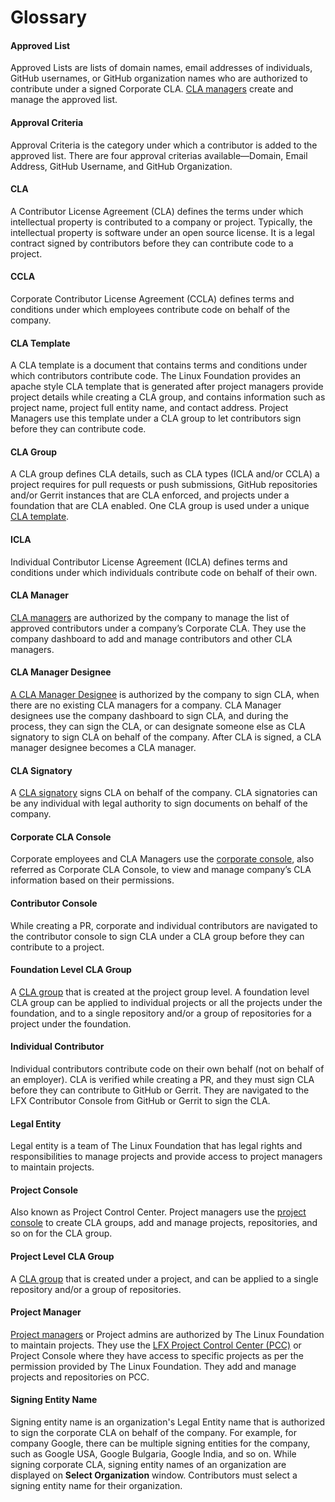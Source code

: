 # Glossary

#### Approved List

Approved Lists are lists of domain names, email addresses of individuals, GitHub usernames, or GitHub organization names who are authorized to contribute under a signed Corporate CLA. [CLA managers](glossary.md#cla-manager) create and manage the approved list.

#### Approval Criteria

Approval Criteria is the category under which a contributor is added to the approved list. There are four approval criterias available—Domain, Email Address, GitHub Username, and GitHub Organization.

#### **CLA**

A Contributor License Agreement \(CLA\) defines the terms under which intellectual property is contributed to a company or project. Typically, the intellectual property is software under an open source license. It is a legal contract signed by contributors before they can contribute code to a project.

#### **CCLA**

Corporate Contributor License Agreement \(CCLA\) defines terms and conditions under which employees contribute code on behalf of the company.

#### **CLA Template**

A CLA template is a document that contains terms and conditions under which contributors contribute code. The Linux Foundation provides an apache style CLA template that is generated after project managers provide project details while creating a CLA group, and contains information such as project name, project full entity name, and contact address. Project Managers use this template under a CLA group to let contributors sign before they can contribute code.

#### **CLA Group**

A CLA group defines CLA details, such as CLA types \(ICLA and/or CCLA\) a project requires for pull requests or push submissions, GitHub repositories and/or Gerrit instances that are CLA enforced, and projects under a foundation that are CLA enabled. One CLA group is used under a unique [CLA template](glossary.md#cla-template).

#### **ICLA**

Individual Contributor License Agreement \(ICLA\) defines terms and conditions under which individuals contribute code on behalf of their own.

#### **CLA Manager**

[CLA managers](corporate-cla-managers/) are authorized by the company to manage the list of approved contributors under a company’s Corporate CLA. They use the company dashboard to add and manage contributors and other CLA managers.

#### **CLA Manager Designee** 

[A CLA Manager Designee](corporate-cla-manager-designee-or-initial-cla-manager/) is authorized by the company to sign CLA, when there are no existing CLA managers for a company. CLA Manager designees use the company dashboard to sign CLA, and during the process, they can sign the CLA, or can designate someone else as CLA signatory to sign CLA on behalf of the company. After CLA is signed, a CLA manager designee becomes a CLA manager.

#### **CLA Signatory**

A [CLA signatory](corporate-cla-signatories/) signs CLA on behalf of the company. CLA signatories can be any individual with  legal authority to sign documents on behalf of the company.

#### **Corporate CLA Console**

Corporate employees and CLA Managers use the [corporate console](https://member.lfx.linuxfoundation.org/), also referred as Corporate CLA Console, to view and manage company’s CLA information based on their permissions.

#### **Contributor Console**

While creating a PR, corporate and individual contributors are navigated to the contributor console to sign CLA under a CLA group before they can contribute to a project.

#### **Foundation Level CLA Group**

A [CLA group](glossary.md#cla-group) that is created at the project group level. A foundation level CLA group can be applied to individual projects or all the projects under the foundation, and to a single repository and/or a group of repositories for a project under the foundation.

#### **Individual Contributor**

Individual contributors contribute code on their own behalf \(not on behalf of an employer\). CLA is verified while creating a PR, and they must sign CLA before they can contribute to GitHub or Gerrit. They are navigated to the LFX Contributor Console from GitHub or Gerrit to sign the CLA.

#### **Legal Entity**

Legal entity is a team of The Linux Foundation that has legal rights and responsibilities to manage projects and provide access to project managers to maintain projects.

#### **Project Console**

Also known as Project Control Center. Project managers use the [project console](http://projectadmin.lfx.linuxfoundation.org/) to create CLA groups, add and manage projects, repositories, and so on for the CLA group.

#### **Project Level CLA Group**

A [CLA group](https://docs.google.com/document/d/1N_IjTN1I5ZnN8vHmNAH8tu8YGLecY8ZVh9oijCUedeA/edit#heading=h.7lvkvuupgjey) that is created under a project, and can be applied to a single repository and/or a group of repositories.

#### Project Manager

[Project managers](project-managers/) or Project admins are authorized by The Linux Foundation to maintain projects. They use the [LFX Project Control Center \(PCC\)](http://projectadmin.lfx.linuxfoundation.org/) or Project Console where they have access to specific projects as per the permission provided by The Linux Foundation. They add and manage projects and repositories on PCC.

#### Signing Entity Name

Signing entity name is an organization's Legal Entity name that is authorized to sign the corporate CLA on behalf of the company. For example, for company Google, there can be multiple signing entities for the company, such as Google USA, Google Bulgaria, Google India, and so on. While signing corporate CLA, signing entity names of an organization are displayed on **Select Organization** window. Contributors must select a signing entity name for their organization.  


